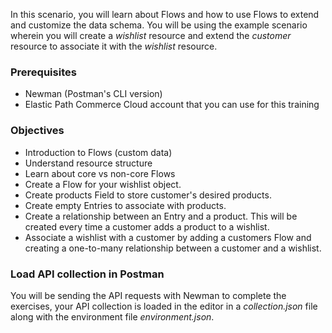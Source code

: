 In this scenario, you will learn about Flows and how to use Flows to extend and customize the data schema. You will be using the example scenario wherein you will create a *wishlist* resource and extend the *customer* resource to associate it with the *wishlist* resource.

### Prerequisites

* Newman (Postman's CLI version)
* Elastic Path Commerce Cloud account that you can use for this training

### Objectives

* Introduction to Flows (custom data)
* Understand resource structure
* Learn about core vs non-core Flows
* Create a Flow for your wishlist object.
* Create products Field to store customer's desired products.
* Create empty Entries to associate with products.
* Create a relationship between an Entry and a product. This will be created every time a customer adds a product to a wishlist.
* Associate a wishlist with a customer by adding a customers Flow and creating a one-to-many relationship between a customer and a wishlist.

### Load API collection in Postman

You will be sending the API requests with Newman to complete the exercises, your API collection is loaded in the editor in a *collection.json* file along with the environment file *environment.json*.